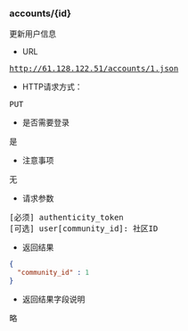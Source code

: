 ### accounts/{id} 
<pre>
更新用户信息
</pre>

* URL
<pre>
<a href="http://61.128.122.51/accounts/1.json" target="_blank">http://61.128.122.51/accounts/1.json</a>
</pre>

* HTTP请求方式：
<pre>
PUT
</pre>

* 是否需要登录
<pre>
是
</pre>

* 注意事项
<pre>
无
</pre>

* 请求参数
<pre>
[必须] authenticity_token
[可选] user[community_id]: 社区ID
</pre>

* 返回结果
```json
{
  "community_id" : 1
}
```

* 返回结果字段说明
<pre>
略
</pre>

